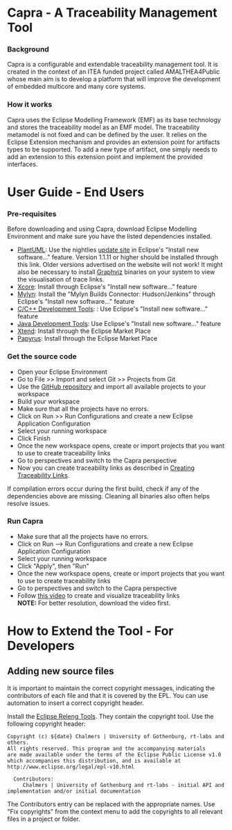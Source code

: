 # Capra - A Traceability Management Tool

### Background
Capra is a configurable and extendable traceability management tool. It is created in the context of an ITEA funded project called AMALTHEA4Public whose main aim is to develop a platform that will improve the development of embedded multicore and many core systems.

### How it works

Capra uses the Eclipse Modelling Framework (EMF) as its base technology and stores the traceability model as an EMF model. The traceability metamodel is not fixed and can be defined by the user. It relies on the Eclipse Extension mechanism and provides an extension point for artifacts types to be supported. To add a new type of artifact, one simply needs to add an extension to this extension point and implement the provided interfaces.


# User Guide - End Users

### Pre-requisites

Before downloading and using Capra, download Eclipse Modelling Environment and make sure you have the listed dependencies installed.

* [PlantUML](http://plantuml.com/eclipse.html): Use the nightlies [update site](http://basar.idi.ntnu.no/svn/tdt4100/anonymous/trunk/updatesite) in Eclipse's "Install new software..." feature. Version 1.1.11 or higher should be installed through this link. Older versions advertised on the website will not work! It might also be necessary to install [Graphviz](http://www.graphviz.org) binaries on your system to view the visualisation of trace links.
* [Xcore](https://wiki.eclipse.org/Xcore): Install through Eclipse's "Install new software..." feature
* [Mylyn](https://www.eclipse.org/mylyn/): Install the "Mylyn Builds Connector: Hudson/Jenkins" through Eclipse's "Install new software..." feature
* [C/C++ Development Tools](https://www.eclipse.org/cdt/): : Use Eclipse's "Install new software..." feature
* [Java Development Tools](https://www.eclipse.org/jdt): Use Eclipse's "Install new software..." feature
* [Xtend](https://eclipse.org/xtend/): Install through the Eclipse Market Place
* [Papyrus](https://eclipse.org/papyrus/): Install through the Eclipse Market Place  

### Get the source code

* Open your Eclipse Environment
* Go to File >> Import and select Git >> Projects from Git
* Use the [GitHub repository](https://github.com/Salome-Maro/TraceabilityManagement) and import all available projects to your workspace
* Build your workspace
* Make sure that all the projects have no errors.
* Click on Run >> Run Configurations and create a new Eclipse Application Configuration
* Select your running workspace
* Click Finish
* Once the new workspace opens, create or import projects that you want to use to create traceability links
* Go to perspectives and switch to the Capra perspective
* Now you can create traceability links as described in [Creating Traceability Links](#create-trace-links).

If compilation errors occur during the first build, check if any of the dependencies above are missing. Cleaning all binaries also often helps resolve issues.

### Run Capra

* Make sure that all the projects have no errors.
* Click on Run --> Run Configurations and create a new Eclipse Application Configuration
* Select your running workspace
* Click "Apply", then "Run"
* Once the new workspace opens, create or import projects that you want to  use to create traceability links
* Go to perspectives and switch to the Capra perspective
* Follow [this video](https://www.dropbox.com/s/9p76ebqvax16uc1/HVAC-Capra%20Incomplete1.mov?dl=0) to create and visualize traceability links  
**NOTE:** For better resolution, download the video first. 



# How to Extend the Tool - For Developers

## Adding new source files

It is important to maintain the correct copyright messages, indicating the contributors of each file and that it is covered by the EPL. You can use automation to insert a correct copyright header.

Install the [Eclipse Releng Tools](https://wiki.eclipse.org/Development_Resources/How_to_Use_Eclipse_Copyright_Tool). They contain the copyright tool. Use the following copyright header:

```
Copyright (c) ${date} Chalmers | University of Gothenburg, rt-labs and others.
All rights reserved. This program and the accompanying materials
are made available under the terms of the Eclipse Public License v1.0
which accompanies this distribution, and is available at
http://www.eclipse.org/legal/epl-v10.html
 
  Contributors:
     Chalmers | University of Gothenburg and rt-labs - initial API and implementation and/or initial documentation
```

The Contributors entry can be replaced with the appropriate names. Use "Fix copyrights" from the context menu to add the copyrights to all relevant files in a project or folder.
